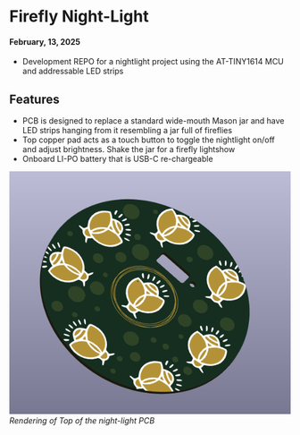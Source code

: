 # Firefly Night-Light
#### February, 13, 2025
 - Development REPO for a nightlight project using the AT-TINY1614 MCU and addressable LED strips
## Features 
 - PCB is designed to replace a standard wide-mouth Mason jar and have LED strips hanging from it resembling a jar full of fireflies
 - Top copper pad acts as a touch button to toggle the nightlight on/off and adjust brightness. Shake the jar for a firefly lightshow
 - Onboard LI-PO battery that is USB-C re-chargeable

![alt text](image.png)
*Rendering of Top of the night-light PCB*